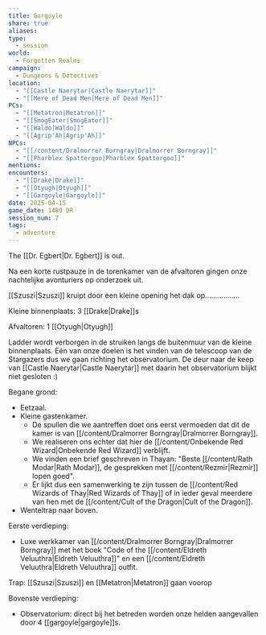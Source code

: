 ```yaml
---
title: Gargoyle
share: true
aliases: 
type:
  - session
world:
  - Forgotten Realms
campaign:
  - Dungeons & Detectives
location:
  - "[[Castle Naerytar|Castle Naerytar]]"
  - "[[Mere of Dead Men|Mere of Dead Men]]"
PCs:
  - "[[Metatron|Metatron]]"
  - "[[SmogEater|SmogEater]]"
  - "[[Waldo|Waldo]]"
  - "[[Agrip'Ah|Agrip'Ah]]"
NPCs:
  - "[[/content/Dralmorrer Borngray|Dralmorrer Borngray]]"
  - "[[Pharblex Spattergoo|Pharblex Spattergoo]]"
mentions: 
encounters:
  - "[[Drake|Drake]]"
  - "[[Otyugh|Otyugh]]"
  - "[[Gargoyle|Gargoyle]]"
date: 2025-04-15
game_date: 1489 DR
session_num: 7
tags:
  - adventure
---
```


The [[Dr. Egbert|Dr. Egbert]] is out.

Na een korte rustpauze in de torenkamer van de afvaltoren gingen onze nachtelijke avonturiers op onderzoek uit. 

[[Szuszi|Szuszi]] kruipt door een kleine opening het dak op.................

Kleine binnenplaats:
3 [[Drake|Drake]]s 

Afvaltoren:
1 [[Otyugh|Otyugh]]

Ladder wordt verborgen in de struiken langs de buitenmuur van de kleine binnenplaats. Eén van onze doelen is het vinden van de telescoop van de Stargazers dus we gaan richting het observatorium. De deur naar de keep van [[Castle Naerytar|Castle Naerytar]] met daarin het observatorium blijkt niet gesloten :) 

Begane grond:
* Eetzaal.
* Kleine gastenkamer. 
	* De spullen die we aantreffen doet ons eerst vermoeden dat dit de kamer is van [[/content/Dralmorrer Borngray|Dralmorrer Borngray]]. 
	* We realiseren ons echter dat hier de [[/content/Onbekende Red Wizard|Onbekende Red Wizard]] verblijft. 
	* We vinden een brief geschreven in Thayan: "Beste [[/content/Rath Modar|Rath Modar]], de gesprekken met [[/content/Rezmir|Rezmir]] lopen goed". 
	* Er lijkt dus een samenwerking te zijn tussen de [[/content/Red Wizards of Thay|Red Wizards of Thay]] of in ieder geval meerdere van hen met de [[/content/Cult of the Dragon|Cult of the Dragon]].  
* Wenteltrap naar boven.

Eerste verdieping:
* Luxe werkkamer van [[/content/Dralmorrer Borngray|Dralmorrer Borngray]] met het boek "Code of the [[/content/Eldreth Veluuthra|Eldreth Veluuthra]]" en een [[/content/Eldreth Veluuthra|Eldreth Veluuthra]] outfit.

Trap: [[Szuszi|Szuszi]] en [[Metatron|Metatron]] gaan voorop

Bovenste verdieping:
- Observatorium: direct bij het betreden worden onze helden aangevallen door 4 [[gargoyle|gargoyle]]s. 
